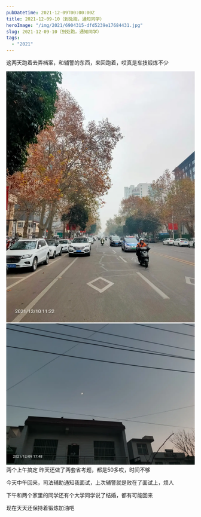 ```yaml
---
pubDatetime: 2021-12-09T00:00:00Z
title: 2021-12-09-10（到处跑，通知同学）
heroImage: "/img/2021/6904315-dfd5239e17684431.jpg"
slug: 2021-12-09-10（到处跑，通知同学）
tags:
  - "2021"
---
```


这两天跑着去弄档案，和辅警的东西，来回跑着，哎真是车技锻炼不少

![](../../../../public/img/2021/6904315-dfd5239e17684431.jpg)
![](../../../../public/img/2021/6904315-035e60d54678b607.jpg)
两个上午搞定
昨天还做了两套省考题，都是50多哎，时间不够

今天中午回来，司法辅助通知我面试，上次辅警就是败在了面试上，烦人

下午和两个家里的同学还有个大学同学说了结婚，都有可能回来

现在天天还保持着锻炼加油吧
